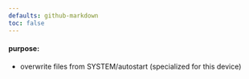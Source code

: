 ```yaml
---
defaults: github-markdown
toc: false
---
```

<!-- *********************************************************************** -->
#### purpose:
- overwrite files from SYSTEM/autostart (specialized for this device)

